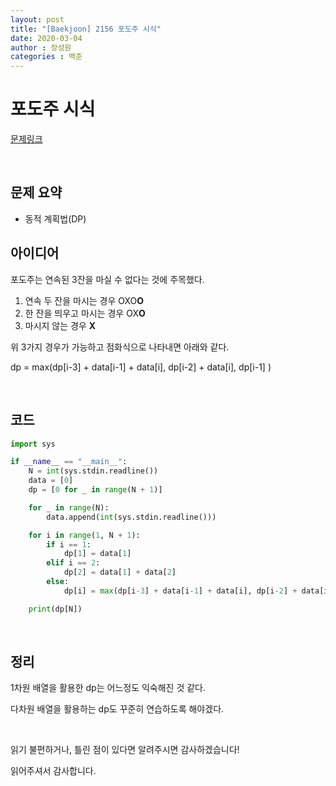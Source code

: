 ```yaml
---
layout: post
title: "[Baekjoon] 2156 포도주 시식"
date: 2020-03-04
author : 장성원
categories : 백준
---
```


# 포도주 시식

[문제링크](https://www.acmicpc.net/problem/2156)

<br>

## 문제 요약

- 동적 계획법(DP)



## 아이디어

포도주는 연속된 3잔을 마실 수 없다는 것에 주목했다.

1. 연속 두 잔을 마시는 경우 OXO**O**
2. 한 잔을 띄우고 마시는 경우 OX**O**
3. 마시지 않는 경우 **X**

위 3가지 경우가 가능하고 점화식으로 나타내면 아래와 같다.

dp = max(dp[i-3] + data[i-1] + data[i], dp[i-2] + data[i], dp[i-1] )

<br>

## 코드

```python
import sys

if __name__ == "__main__":
    N = int(sys.stdin.readline())
    data = [0]
    dp = [0 for _ in range(N + 1)]

    for _ in range(N):
        data.append(int(sys.stdin.readline()))

    for i in range(1, N + 1):
        if i == 1:
            dp[1] = data[1]
        elif i == 2:
            dp[2] = data[1] + data[2]
        else:
            dp[i] = max(dp[i-3] + data[i-1] + data[i], dp[i-2] + data[i], dp[i-1])

    print(dp[N])
```

<br>

## 정리

1차원 배열을 활용한 dp는 어느정도 익숙해진 것 같다.

다차원 배열을 활용하는 dp도 꾸준히 연습하도록 해야겠다.

 <br>

읽기 불편하거나, 틀린 점이 있다면 알려주시면 감사하겠습니다!

읽어주셔서 감사합니다.

